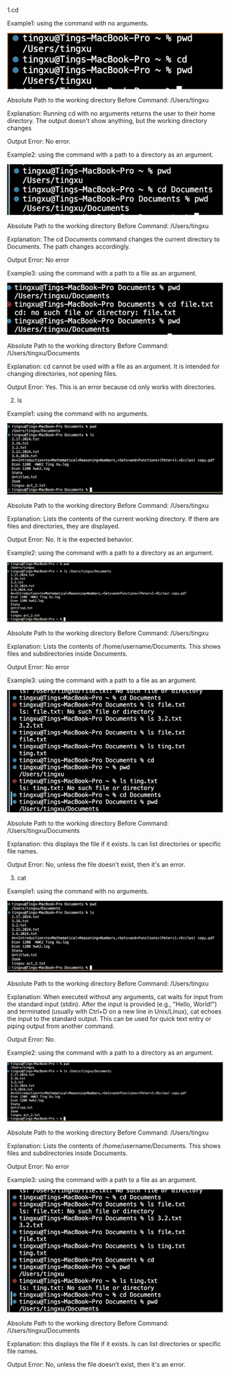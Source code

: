 1.cd

Example1: using the command with no arguments.

![Image](p1.png)

Absolute Path to the working directory Before Command:  /Users/tingxu

Explanation: Running cd with no arguments returns the user to their home directory. The output doesn't show anything, but the working directory changes

Output Error: No error.


Example2: using the command with a path to a directory as an argument.

![Image](p2.png)

Absolute Path to the working directory Before Command: /Users/tingxu

Explanation: The cd Documents command changes the current directory to Documents. The path changes accordingly.

Output Error: No error



Example3: using the command with a path to a file as an argument.

![Image](p3.png)

Absolute Path to the working directory Before Command: /Users/tingxu/Documents

Explanation: cd cannot be used with a file as an argument. It is intended for changing directories, not opening files.

Output Error: Yes. This is an error because cd only works with directories.

2. ls

Example1: using the command with no arguments.

![Image](p4.png)

Absolute Path to the working directory Before Command: /Users/tingxu

Explanation: Lists the contents of the current working directory. If there are files and directories, they are displayed.

Output Error: No. It is the expected behavior.



Example2: using the command with a path to a directory as an argument.

![Image](p5.png)

Absolute Path to the working directory Before Command: /Users/tingxu

Explanation: Lists the contents of /home/username/Documents. This shows files and subdirectories inside Documents.

Output Error: No error



Example3: using the command with a path to a file as an argument.

![Image](p6-1.png)

Absolute Path to the working directory Before Command: /Users/tingxu/Documents

Explanation: this displays the file if it exists. ls can list directories or specific file names. 

Output Error: No, unless the file doesn’t exist, then it's an error.

3. cat

Example1: using the command with no arguments.

![Image](p4.png)

Absolute Path to the working directory Before Command: /Users/tingxu

Explanation: When executed without any arguments, cat waits for input from the standard input (stdin). After the input is provided (e.g., "Hello, World!") and terminated (usually with Ctrl+D on a new line in Unix/Linux), cat echoes the input to the standard output. This can be used for quick text entry or piping output from another command.

Output Error: No.




Example2: using the command with a path to a directory as an argument.

![Image](p5.png)

Absolute Path to the working directory Before Command: /Users/tingxu

Explanation: Lists the contents of /home/username/Documents. This shows files and subdirectories inside Documents.

Output Error: No error



Example3: using the command with a path to a file as an argument.

![Image](p6-1.png)

Absolute Path to the working directory Before Command: /Users/tingxu/Documents

Explanation: this displays the file if it exists. ls can list directories or specific file names. 

Output Error: No, unless the file doesn’t exist, then it's an error.



